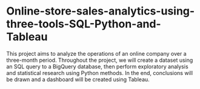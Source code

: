 # Online-store-sales-analytics-using-three-tools-SQL-Python-and-Tableau
This project aims to analyze the operations of an online company over a three-month period. Throughout the project, we will create a dataset using an SQL query to a BigQuery database, then perform exploratory analysis and statistical research using Python methods. In the end, conclusions will be drawn and a dashboard will be created using Tableau.

